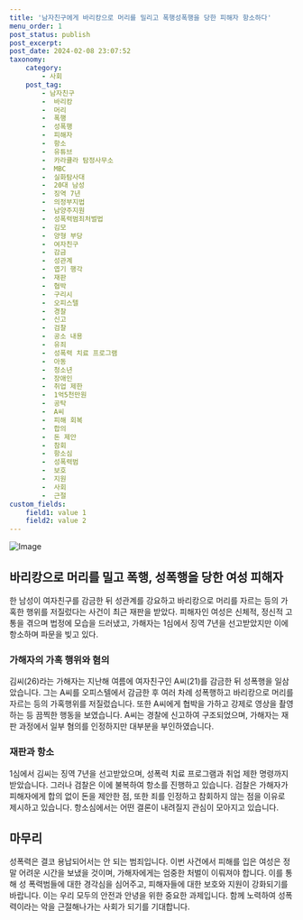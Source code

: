 ```yaml
---
title: '남자친구에게 바리캉으로 머리를 밀리고 폭행성폭행을 당한 피해자 항소하다'
menu_order: 1
post_status: publish
post_excerpt: 
post_date: 2024-02-08 23:07:52
taxonomy:
    category:
        - 사회
    post_tag:
        - 남자친구
        -  바리캉
        -  머리
        -  폭행
        -  성폭행
        -  피해자
        -  항소
        -  유튜브
        -  카라큘라 탐정사무소
        -  MBC
        -  실화탐사대
        -  20대 남성
        -  징역 7년
        -  의정부지법
        -  남양주지원
        -  성폭력범죄처벌법
        -  김모
        -  양형 부당
        -  여자친구
        -  감금
        -  성관계
        -  엽기 행각
        -  재판
        -  협박
        -  구리시
        -  오피스텔
        -  경찰
        -  신고
        -  검찰
        -  공소 내용
        -  유죄
        -  성폭력 치료 프로그램
        -  아동
        -  청소년
        -  장애인
        -  취업 제한
        -  1억5천만원
        -  공탁
        -  A씨
        -  피해 회복
        -  합의
        -  돈 제안
        -  참회
        -  항소심
        -  성폭력범
        -  보호
        -  지원
        -  사회
        -  근절
custom_fields:
    field1: value 1
    field2: value 2
---
```


![Image](https://imgnews.pstatic.net/image/088/2024/02/06/0000861122_001_20240206183801193.png?type=w647)

## 바리캉으로 머리를 밀고 폭행, 성폭행을 당한 여성 피해자
한 남성이 여자친구를 감금한 뒤 성관계를 강요하고 바리캉으로 머리를 자르는 등의 가혹한 행위를 저질렀다는 사건이 최근 재판을 받았다. 피해자인 여성은 신체적, 정신적 고통을 겪으며 법정에 모습을 드러냈고, 가해자는 1심에서 징역 7년을 선고받았지만 이에 항소하며 파문을 빚고 있다.
### 가해자의 가혹 행위와 혐의
김씨(26)라는 가해자는 지난해 여름에 여자친구인 A씨(21)를 감금한 뒤 성폭행을 일삼았습니다. 그는 A씨를 오피스텔에서 감금한 후 여러 차례 성폭행하고 바리캉으로 머리를 자르는 등의 가혹행위를 저질렀습니다. 또한 A씨에게 협박을 가하고 강제로 영상을 촬영하는 등 끔찍한 행동을 보였습니다. A씨는 경찰에 신고하여 구조되었으며, 가해자는 재판 과정에서 일부 혐의를 인정하지만 대부분을 부인하였습니다.
### 재판과 항소
1심에서 김씨는 징역 7년을 선고받았으며, 성폭력 치료 프로그램과 취업 제한 명령까지 받았습니다. 그러나 검찰은 이에 불복하여 항소를 진행하고 있습니다. 검찰은 가해자가 피해자에게 합의 없이 돈을 제안한 점, 또한 죄를 인정하고 참회하지 않는 점을 이유로 제시하고 있습니다. 항소심에서는 어떤 결론이 내려질지 관심이 모아지고 있습니다.
## 마무리
성폭력은 결코 용납되어서는 안 되는 범죄입니다. 이번 사건에서 피해를 입은 여성은 정말 어려운 시간을 보냈을 것이며, 가해자에게는 엄중한 처벌이 이뤄져야 합니다. 이를 통해 성 폭력범들에 대한 경각심을 심어주고, 피해자들에 대한 보호와 지원이 강화되기를 바랍니다. 이는 우리 모두의 안전과 안녕을 위한 중요한 과제입니다. 함께 노력하여 성폭력이라는 악을 근절해나가는 사회가 되기를 기대합니다.
